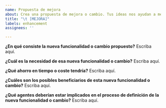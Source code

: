 ```yaml
---
name: Propuesta de mejora
about: Crea una propuesta de mejora o cambio. Tus ideas nos ayudan a mejorar
title: "\t [MEJORA]"
labels: enhancement
assignees: ''

---
```


**¿En qué consiste la nueva funcionalidad o cambio propuesto?**
Escriba aquí.

**¿Cuál es la necesidad de esa nueva funcionalidad o cambio?**
Escriba aquí.

**¿Qué ahorro en tiempo o coste tendría?**
Escriba aquí.

**¿Cuáles son los posibles beneficiarios de esta nueva funcionalidad o cambio?**
Escriba aquí.

**¿Qué agentes deberían estar implicados en el proceso de definición de la nueva funcionalidad o cambio?**
Escriba aquí.
